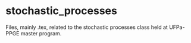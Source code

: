 # stochastic_processes
Files, mainly .tex, related to the stochastic processes class held at UFPa-PPGE master program. 
